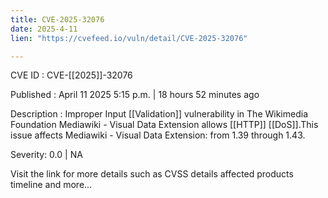 ```yaml
---
title: CVE-2025-32076
date: 2025-4-11
lien: "https://cvefeed.io/vuln/detail/CVE-2025-32076"

---
```


CVE ID : CVE-[[2025]]-32076

Published :  April 11
2025
5:15 p.m. | 18 hours
52 minutes ago

Description : Improper Input  [[Validation]] vulnerability in The Wikimedia Foundation Mediawiki - Visual Data Extension allows  [[HTTP]]  [[DoS]].This issue affects Mediawiki - Visual Data Extension: from 1.39 through 1.43.

Severity: 0.0 | NA

Visit the link for more details
such as CVSS details
affected products
timeline
and more...

